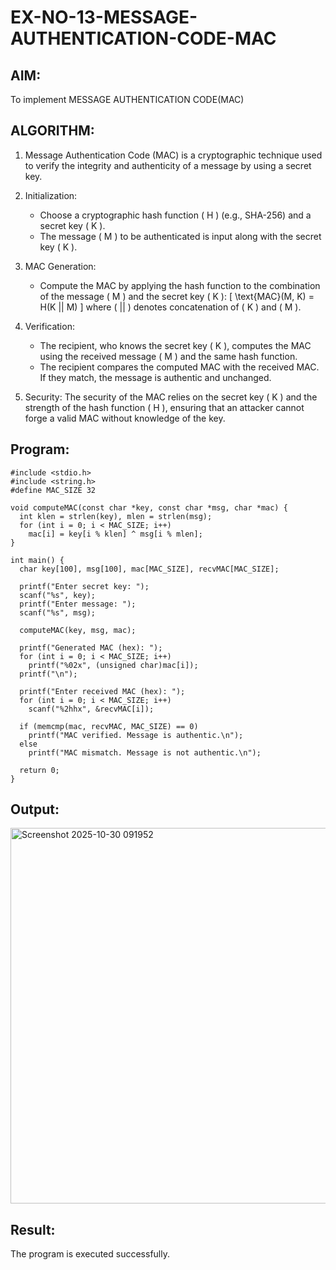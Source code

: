 # EX-NO-13-MESSAGE-AUTHENTICATION-CODE-MAC

## AIM:
To implement MESSAGE AUTHENTICATION CODE(MAC)

## ALGORITHM:

1. Message Authentication Code (MAC) is a cryptographic technique used to verify the integrity and authenticity of a message by using a secret key.

2. Initialization:
   - Choose a cryptographic hash function \( H \) (e.g., SHA-256) and a secret key \( K \).
   - The message \( M \) to be authenticated is input along with the secret key \( K \).

3. MAC Generation:
   - Compute the MAC by applying the hash function to the combination of the message \( M \) and the secret key \( K \): 
     \[
     \text{MAC}(M, K) = H(K || M)
     \]
     where \( || \) denotes concatenation of \( K \) and \( M \).

4. Verification:
   - The recipient, who knows the secret key \( K \), computes the MAC using the received message \( M \) and the same hash function.
   - The recipient compares the computed MAC with the received MAC. If they match, the message is authentic and unchanged.

5. Security: The security of the MAC relies on the secret key \( K \) and the strength of the hash function \( H \), ensuring that an attacker cannot forge a valid MAC without knowledge of the key.

## Program:
```
#include <stdio.h>
#include <string.h>
#define MAC_SIZE 32

void computeMAC(const char *key, const char *msg, char *mac) {
  int klen = strlen(key), mlen = strlen(msg);
  for (int i = 0; i < MAC_SIZE; i++)
    mac[i] = key[i % klen] ^ msg[i % mlen];
}

int main() {
  char key[100], msg[100], mac[MAC_SIZE], recvMAC[MAC_SIZE];

  printf("Enter secret key: ");
  scanf("%s", key);
  printf("Enter message: ");
  scanf("%s", msg);

  computeMAC(key, msg, mac);

  printf("Generated MAC (hex): ");
  for (int i = 0; i < MAC_SIZE; i++)
    printf("%02x", (unsigned char)mac[i]);
  printf("\n");

  printf("Enter received MAC (hex): ");
  for (int i = 0; i < MAC_SIZE; i++)
    scanf("%2hhx", &recvMAC[i]);

  if (memcmp(mac, recvMAC, MAC_SIZE) == 0)
    printf("MAC verified. Message is authentic.\n");
  else
    printf("MAC mismatch. Message is not authentic.\n");

  return 0;
}
```

## Output:
<img width="910" height="601" alt="Screenshot 2025-10-30 091952" src="https://github.com/user-attachments/assets/f526baab-b6f0-4a61-8e36-ce50ffa8d279" />

## Result:
The program is executed successfully.
